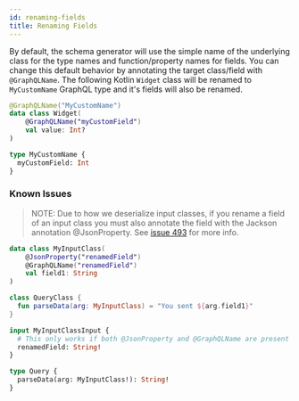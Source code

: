 ```yaml
---
id: renaming-fields
title: Renaming Fields
---
```


By default, the schema generator will use the simple name of the underlying class for the type names and function/property names for fields.
You can change this default behavior by annotating the target class/field with `@GraphQLName`. The following Kotlin `Widget` class
will be renamed to `MyCustomName` GraphQL type and it's fields will also be renamed.

```kotlin
@GraphQLName("MyCustomName")
data class Widget(
    @GraphQLName("myCustomField")
    val value: Int?
)
```

```graphql
type MyCustomName {
  myCustomField: Int
}
```

### Known Issues
> NOTE: Due to how we deserialize input classes, if you rename a field of an input class you must also annotate the field with the Jackson annotation @JsonProperty. See [issue 493](https://github.com/ExpediaGroup/graphql-kotlin/issues/493) for more info.

```kotlin
data class MyInputClass(
    @JsonProperty("renamedField")
    @GraphQLName("renamedField")
    val field1: String
)

class QueryClass {
  fun parseData(arg: MyInputClass) = "You sent ${arg.field1}"
}
```

```graphql
input MyInputClassInput {
  # This only works if both @JsonProperty and @GraphQLName are present
  renamedField: String!
}

type Query {
  parseData(arg: MyInputClass!): String!
}
```
